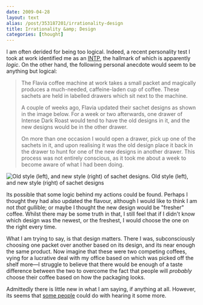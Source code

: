 ```yaml
---
date: 2009-04-28
layout: text
alias: /post/353187201/irrationality-design
title: Irrationality &amp; Design
categories: [thought]
---
```


<p>I am often derided for being too logical. Indeed, a recent personality test I took at work identified me as an <a href="http://en.wikipedia.org/wiki/INTP">INTP</a>, the hallmark of which is apparently <em>logic</em>. On the other hand, the following personal anecdote would seem to be anything but logical:</p>

<blockquote><p>The Flavia coffee machine at work takes a small packet and magically produces a much-needed, caffeine-laden cup of coffee. These sachets are held in labelled drawers which sit next to the machine.</p>

<p>A couple of weeks ago, Flavia updated their sachet designs as shown in the image below. For a week or two afterwards, one drawer of Intense Dark Roast would tend to have the old designs in it, and the new designs would be in the other drawer.</p>

<p>On more than one occasion I would open a drawer, pick up one of the sachets in it, and upon realising it was the old design place it back in the drawer to hunt for one of the new designs in another drawer. This process was not entirely conscious, as it took me about a week to become aware of what I had been doing.</p></blockquote>

<p class="image"><img src="http://media.latentflip.com/images/posts/0003-flavia.jpg" alt="Old style (left), and new style (right) of sachet designs." />
<span class="caption">Old style (left), and new style (right) of sachet designs</span>
</p>

<p>Its possible that some logic behind my actions could be found. Perhaps I thought they had also updated the flavour, although I would like to think I am not <em>that</em> gullible; or maybe I thought the new design would be "fresher" coffee. Whilst there may be some truth in that, I still feel that if I didn't know which design was the newest, or the freshest, I would choose the one on the right every time.</p>

<p>What I am trying to say, is that design matters. There I was, subconsciously choosing one packet over another based on its design, and its near enough the same product. Now imagine that these were two competing coffees, vying for a lucrative deal with my office based on which was picked off the shelf more—I struggle to believe that there would be enough of a taste difference between the two to overcome the fact that people will <em>probably</em> choose their coffee based on how the packaging looks.</p>

<p>Admittedly there is little new in what I am saying, if anything at all. However, its seems that <a href="http://www.underconsideration.com/brandnew/archives/omg_packard_bell_is_like_so_co.php">some people</a> could do with hearing it some more.</p>
